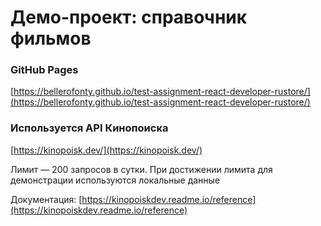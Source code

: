 # Демо-проект: справочник фильмов

### GitHub Pages

[https://bellerofonty.github.io/test-assignment-react-developer-rustore/](https://bellerofonty.github.io/test-assignment-react-developer-rustore/)

### Используется API Кинопоиска

[https://kinopoisk.dev/](https://kinopoisk.dev/)

Лимит — 200 запросов в сутки. При достижении лимита для демонстрации используются локальные данные

Документация:
[https://kinopoiskdev.readme.io/reference](https://kinopoiskdev.readme.io/reference)